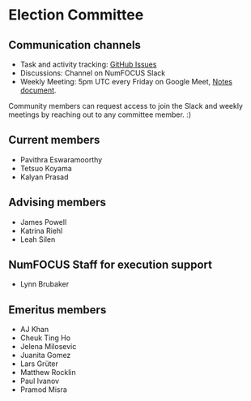 # Election Committee

## Communication channels

- Task and activity tracking: [GitHub Issues](https://github.com/numfocus/elections/issues)
- Discussions: Channel on NumFOCUS Slack
- Weekly Meeting: 5pm UTC every Friday on Google Meet, [Notes document](https://docs.google.com/document/d/1zEYZfbOug2xMzvKTQ-1txtrgj-5-FOslle7Dd2RBzOM/edit#heading=h.lb4hte78frnp).

Community members can request access to join the Slack and weekly meetings by reaching out to any committee member. :)

## Current members

- Pavithra Eswaramoorthy
- Tetsuo Koyama
- Kalyan Prasad

## Advising members

- James Powell
- Katrina Riehl
- Leah Silen

## NumFOCUS Staff for execution support

- Lynn Brubaker

## Emeritus members

- AJ Khan
- Cheuk Ting Ho
- Jelena Milosevic
- Juanita Gomez
- Lars Grüter
- Matthew Rocklin
- Paul Ivanov
- Pramod Misra
